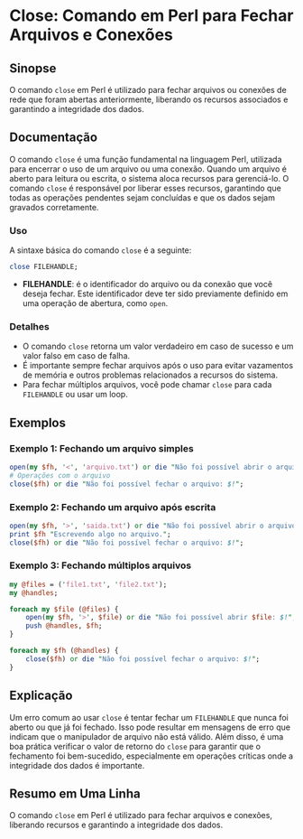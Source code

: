 <!--
Meta Description: # Close: Comando em Perl para Fechar Arquivos e Conexões ## Sinopse O comando `close` em Perl é utilizado para fechar arquivos ou conexões de rede que...
Meta Keywords: close, arquivo, para, fechar, que
-->

# Close: Comando em Perl para Fechar Arquivos e Conexões

## Sinopse
O comando `close` em Perl é utilizado para fechar arquivos ou conexões de rede que foram abertas anteriormente, liberando os recursos associados e garantindo a integridade dos dados.

## Documentação
O comando `close` é uma função fundamental na linguagem Perl, utilizada para encerrar o uso de um arquivo ou uma conexão. Quando um arquivo é aberto para leitura ou escrita, o sistema aloca recursos para gerenciá-lo. O comando `close` é responsável por liberar esses recursos, garantindo que todas as operações pendentes sejam concluídas e que os dados sejam gravados corretamente.

### Uso
A sintaxe básica do comando `close` é a seguinte:

```perl
close FILEHANDLE;
```

- **FILEHANDLE**: é o identificador do arquivo ou da conexão que você deseja fechar. Este identificador deve ter sido previamente definido em uma operação de abertura, como `open`.

### Detalhes
- O comando `close` retorna um valor verdadeiro em caso de sucesso e um valor falso em caso de falha.
- É importante sempre fechar arquivos após o uso para evitar vazamentos de memória e outros problemas relacionados a recursos do sistema.
- Para fechar múltiplos arquivos, você pode chamar `close` para cada `FILEHANDLE` ou usar um loop.

## Exemplos
### Exemplo 1: Fechando um arquivo simples

```perl
open(my $fh, '<', 'arquivo.txt') or die "Não foi possível abrir o arquivo: $!";
# Operações com o arquivo
close($fh) or die "Não foi possível fechar o arquivo: $!";
```

### Exemplo 2: Fechando um arquivo após escrita

```perl
open(my $fh, '>', 'saida.txt') or die "Não foi possível abrir o arquivo: $!";
print $fh "Escrevendo algo no arquivo.";
close($fh) or die "Não foi possível fechar o arquivo: $!";
```

### Exemplo 3: Fechando múltiplos arquivos

```perl
my @files = ('file1.txt', 'file2.txt');
my @handles;

foreach my $file (@files) {
    open(my $fh, '>', $file) or die "Não foi possível abrir $file: $!";
    push @handles, $fh;
}

foreach my $fh (@handles) {
    close($fh) or die "Não foi possível fechar o arquivo: $!";
}
```

## Explicação
Um erro comum ao usar `close` é tentar fechar um `FILEHANDLE` que nunca foi aberto ou que já foi fechado. Isso pode resultar em mensagens de erro que indicam que o manipulador de arquivo não está válido. Além disso, é uma boa prática verificar o valor de retorno do `close` para garantir que o fechamento foi bem-sucedido, especialmente em operações críticas onde a integridade dos dados é importante.

## Resumo em Uma Linha
O comando `close` em Perl é utilizado para fechar arquivos e conexões, liberando recursos e garantindo a integridade dos dados.